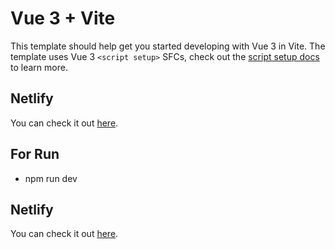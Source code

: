 # Vue 3 + Vite

This template should help get you started developing with Vue 3 in Vite. The template uses Vue 3 `<script setup>` SFCs, check out the [script setup docs](https://v3.vuejs.org/api/sfc-script-setup.html#sfc-script-setup) to learn more.

## Netlify 
You can check it out  [here](https://andac-ozturk-got.netlify.app/#/).

## For Run
- npm run dev

## Netlify 
You can check it out  [here]([https://pages.github.com/](https://andac-ozturk-got.netlify.app/#/)).


